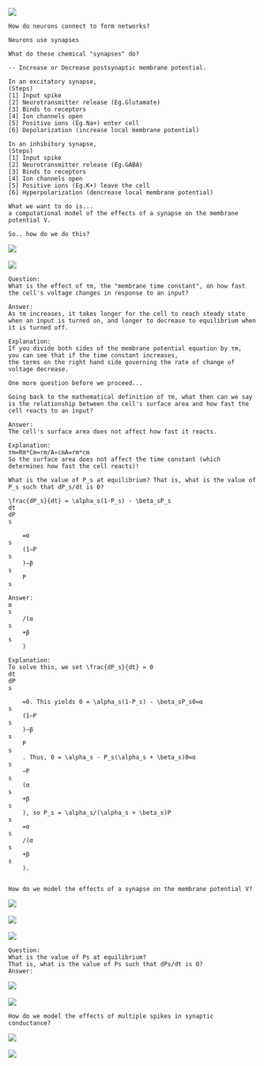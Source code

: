![](http://geekresearchlab.net/coursera/neuro/net-1.jpg)
```
How do neurons connect to form networks?

Neurons use synapses
```
```
What do these chemical "synapses" do?

-- Increase or Decrease postsynaptic membrane potential.
```
```
In an excitatory synapse,
(Steps)
[1] Input spike
[2] Neurotransmitter release (Eg.Glutamate)
[3] Binds to receptors
[4] Ion channels open
[5] Positive ions (Eg.Na+) enter cell
[6] Depolarization (increase local membrane potential)
```
```
In an inhibitory synapse,
(Steps)
[1] Input spike
[2] Neurotransmitter release (Eg.GABA)
[3] Binds to receptors
[4] Ion channels open
[5] Positive ions (Eg.K+) leave the cell
[6] Hyperpolarization (dencrease local membrane potential)
```
```
What we want to do is...
a computational model of the effects of a synapse on the membrane potential V.

So.. how do we do this?
```
![](http://geekresearchlab.net/coursera/neuro/net-2.jpg)<br><br>
![](http://geekresearchlab.net/coursera/neuro/net-3.jpg)
```
Question:
What is the effect of τm, the "membrane time constant", on how fast the cell's voltage changes in response to an input?

Answer:
As τm increases, it takes longer for the cell to reach steady state when an input is turned on, and longer to decrease to equilibrium when it is turned off.

Explanation:
If you divide both sides of the membrane potential equation by τm, 
you can see that if the time constant increases, 
the terms on the right hand side governing the rate of change of voltage decrease.
```
```
One more question before we proceed...

Going back to the mathematical definition of τm, what then can we say is the relationship between the cell's surface area and how fast the cell reacts to an input?

Answer:
The cell's surface area does not affect how fast it reacts.

Explanation:
τm=Rm*Cm=rm/A∗cmA=rm*cm
So the surface area does not affect the time constant (which determines how fast the cell reacts)!

```
```
What is the value of P_s at equilibrium? That is, what is the value of P_s such that dP_s/dt is 0?

\frac{dP_s}{dt} = \alpha_s(1-P_s) - \beta_sP_s
dt
dP 
s
​	 
​	 =α 
s
​	 (1−P 
s
​	 )−β 
s
​	 P 
s

Answer:
α 
s
​	 /(α 
s
​	 +β 
s
​	 )

Explanation:
To solve this, we set \frac{dP_s}{dt} = 0 
dt
dP 
s
​	 
​	 =0. This yields 0 = \alpha_s(1-P_s) - \beta_sP_s0=α 
s
​	 (1−P 
s
​	 )−β 
s
​	 P 
s
​	 . Thus, 0 = \alpha_s - P_s(\alpha_s + \beta_s)0=α 
s
​	 −P 
s
​	 (α 
s
​	 +β 
s
​	 ), so P_s = \alpha_s/(\alpha_s + \beta_s)P 
s
​	 =α 
s
​	 /(α 
s
​	 +β 
s
​	 ).
​	
```
```
How do we model the effects of a synapse on the membrane potential V?
```
![](http://geekresearchlab.net/coursera/neuro/net-4.jpg)<br><br>
![](http://geekresearchlab.net/coursera/neuro/net-5.jpg)<br><br>
![](http://geekresearchlab.net/coursera/neuro/net-6.jpg)
```
Question:
What is the value of Ps at equilibrium? 
That is, what is the value of Ps such that dPs/dt is 0? 
Answer:
```
![](http://geekresearchlab.net/coursera/neuro/net-7.jpg)<br><br>
![](http://geekresearchlab.net/coursera/neuro/net-8.jpg)
```
How do we model the effects of multiple spikes in synaptic conductance?
```
![](http://geekresearchlab.net/coursera/neuro/net-9.jpg)<br><br>
![](http://geekresearchlab.net/coursera/neuro/net-10.jpg)<br>
